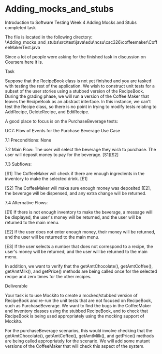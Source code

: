 # Adding_mocks_and_stubs
 Introduction to Software Testing 
 Week 4 
 Adding Mocks and Stubs completed task

The file is located in the following directory:
\Adding_mocks_and_stubs\src\test\java\edu\ncsu\csc326\coffeemaker\CoffeeMakerTest.java


Since a lot of people were asking for the finished task in discussion on Coursera here it is.
  



Task

Suppose that the RecipeBook class is not yet finished and you are tasked with testing the rest of the application.  We wish to construct unit tests for a subset of the user stories using a stubbed version of the RecipeBook.  During the grading phase, we will run a version of the Coffee Maker that leaves the RecipeBook as an abstract interface.   In this instance, we can't test the Recipe class, so there is no point in trying to modify tests relating to AddRecipe, DeleteRecipe, and EditRecipe.

A good place to focus is on the PurchaseBeverage tests:

UC7: Flow of Events for the Purchase Beverage Use Case

7.1 Preconditions: None

7.2 Main Flow: The user will select the beverage they wish to purchase. The user will deposit money to pay for the beverage. [S1][S2]

7.3 Subflows:

[S1] The CoffeeMaker will check if there are enough ingredients in the inventory to make the selected drink. [E1] 

[S2] The CoffeeMaker will make sure enough money was deposited [E2], the beverage will be dispensed, and any extra change will be returned. 

7.4 Alternative Flows:

[E1] If there is not enough inventory to make the beverage, a message will be displayed, the user's money will be returned, and the user will be returned to the main menu. 

[E2] If the user does not enter enough money, their money will be returned, and the user will be returned to the main menu.

[E3] If the user selects a number that does not correspond to a recipe, the user's money will be returned, and the user will be returned to the main menu.

In addition, we want to verify that the getAmtChocolate(), getAmtCoffee(), getAmtMilk(), and getPrice() methods are being called once for the selected recipe and zero times for the other recipes.


Deliverable

Your task is to use Mockito to create a mocked/stubbed version of RecipeBook and re-run the unit tests that are not focused on RecipeBook, such as PurchaseBeverage.  We want to find the bugs in the CoffeeMaker and Inventory classes using the stubbed RecipeBook, and to check that RecipeBook is being used appropriately using the mocking support of Mockito.

For the purchaseBeverage scenarios, this would involve checking that the  getAmtChocolate(), getAmtCoffee(), getAmtMilk(), and getPrice() methods are being called appropriately for the scenario. We will add some mutant versions of the CoffeeMaker that will check this aspect of the system.
